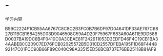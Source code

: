 # -
学习内容








B59C2224F1CB55AA6767C8C8C2B3FC0B7B6DF97D04641DF33AE767C6827B11BCB1684255D03D9046508C59A4D20F75967F683A60A611E9DD588D0037BA19DC8B4F0410C0A3CEAE81F242911053D3EDFD46F4C19CB1BA34AABEB0C209C7ED76FCB02025572B5D31CD2557DFEBA195F1D68F444892147C01FCC90B66F89C040C98A33515ED56BCB737E76BB25118B81AF9


